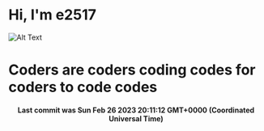 # Hi, I'm e2517

![Alt Text](https://github.com/E2517/e2517/blob/master/images/background.gif)

# Coders are coders coding codes for coders to code codes

<h4 align="center">Last commit was Sun Feb 26 2023 20:11:12 GMT+0000 (Coordinated Universal Time)</h4>
